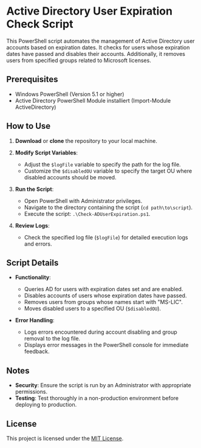 # Active Directory User Expiration Check Script

This PowerShell script automates the management of Active Directory user accounts based on expiration dates. It checks for users whose expiration dates have passed and disables their accounts. Additionally, it removes users from specified groups related to Microsoft licenses.

## Prerequisites

- Windows PowerShell (Version 5.1 or higher)
- Active Directory PowerShell Module installiert (Import-Module ActiveDirectory)

## How to Use

1. **Download** or **clone** the repository to your local machine.

2. **Modify Script Variables**:
   - Adjust the `$logFile` variable to specify the path for the log file.
   - Customize the `$disabledOU` variable to specify the target OU where disabled accounts should be moved.

3. **Run the Script**:
   - Open PowerShell with Administrator privileges.
   - Navigate to the directory containing the script (`cd path\to\script`).
   - Execute the script: `.\Check-ADUserExpiration.ps1`.

4. **Review Logs**:
   - Check the specified log file (`$logFile`) for detailed execution logs and errors.

## Script Details

- **Functionality**:
  - Queries AD for users with expiration dates set and are enabled.
  - Disables accounts of users whose expiration dates have passed.
  - Removes users from groups whose names start with "MS-LIC".
  - Moves disabled users to a specified OU (`$disabledOU`).

- **Error Handling**:
  - Logs errors encountered during account disabling and group removal to the log file.
  - Displays error messages in the PowerShell console for immediate feedback.

## Notes

- **Security**: Ensure the script is run by an Administrator with appropriate permissions.
- **Testing**: Test thoroughly in a non-production environment before deploying to production.

## License

This project is licensed under the [MIT License](LICENSE).
